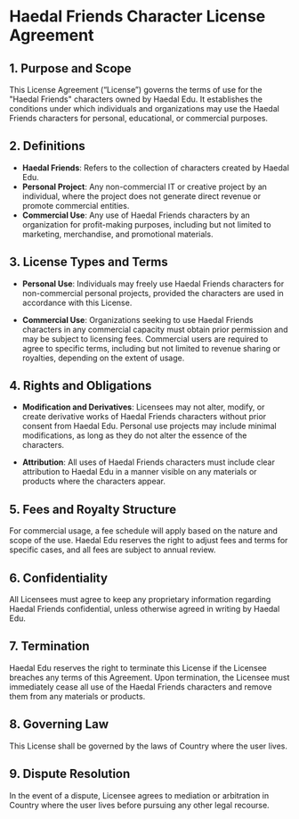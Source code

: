 # Haedal Friends Character License Agreement

## 1. Purpose and Scope

This License Agreement (“License”) governs the terms of use for the "Haedal Friends" characters owned by Haedal Edu. It establishes the conditions under which individuals and organizations may use the Haedal Friends characters for personal, educational, or commercial purposes.


## 2. Definitions

- **Haedal Friends**: Refers to the collection of characters created by Haedal Edu.
- **Personal Project**: Any non-commercial IT or creative project by an individual, where the project does not generate direct revenue or promote commercial entities.
- **Commercial Use**: Any use of Haedal Friends characters by an organization for profit-making purposes, including but not limited to marketing, merchandise, and promotional materials.


## 3. License Types and Terms

- **Personal Use**: Individuals may freely use Haedal Friends characters for non-commercial personal projects, provided the characters are used in accordance with this License.
  
- **Commercial Use**: Organizations seeking to use Haedal Friends characters in any commercial capacity must obtain prior permission and may be subject to licensing fees. Commercial users are required to agree to specific terms, including but not limited to revenue sharing or royalties, depending on the extent of usage.


## 4. Rights and Obligations

- **Modification and Derivatives**: Licensees may not alter, modify, or create derivative works of Haedal Friends characters without prior consent from Haedal Edu. Personal use projects may include minimal modifications, as long as they do not alter the essence of the characters.

- **Attribution**: All uses of Haedal Friends characters must include clear attribution to Haedal Edu in a manner visible on any materials or products where the characters appear.


## 5. Fees and Royalty Structure

For commercial usage, a fee schedule will apply based on the nature and scope of the use. Haedal Edu reserves the right to adjust fees and terms for specific cases, and all fees are subject to annual review.


## 6. Confidentiality

All Licensees must agree to keep any proprietary information regarding Haedal Friends confidential, unless otherwise agreed in writing by Haedal Edu.


## 7. Termination

Haedal Edu reserves the right to terminate this License if the Licensee breaches any terms of this Agreement. Upon termination, the Licensee must immediately cease all use of the Haedal Friends characters and remove them from any materials or products.


## 8. Governing Law

This License shall be governed by the laws of Country where the user lives.


## 9. Dispute Resolution

In the event of a dispute, Licensee agrees to mediation or arbitration in Country where the user lives before pursuing any other legal recourse.

